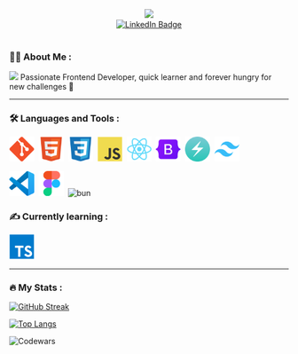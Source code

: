 <div id="header" align ="center">
  <img src="https://media.giphy.com/media/v1.Y2lkPTc5MGI3NjExNjVkYjA3NjI5NWMyZjM3NzQwNzc0ZTZiMWFmMDljOWJkNWY5NjRjOSZjdD1n/ZKHTLgeN5iDqCxNaZ1/giphy.gif" width="200" />
  
  <div id="badges">
  <a href="https://www.linkedin.com/in/elen-oz/">
  <img src="https://img.shields.io/badge/LinkedIn-blue?style=for-the-badge&logo=linkedin&logoColor=white" alt="LinkedIn Badge"/>
  </a>
</div>
<img src="https://komarev.com/ghpvc/?username=elen-oz&style=flat-square&color=green" alt=""/>
</div>
<!-- 
<div align="center">
  <img src="https://media.giphy.com/media/v1.Y2lkPTc5MGI3NjExODY0NTBkOGQxNWU5MTlhNzNjYTAxNGVhNjBiMGNlYmJhNDE0MzJjYiZjdD1n/iBVUa8JtPjRA7UBAHu/giphy.gif" width="400" />
</div> -->

### :woman_technologist: About Me :
<img src="https://media.giphy.com/media/WUlplcMpOCEmTGBtBW/giphy.gif" width="30"> Passionate Frontend Developer, quick learner and forever hungry for new challenges 🚀

---

### :hammer_and_wrench: Languages and Tools :

<div>

  <img src="https://github.com/devicons/devicon/blob/master/icons/git/git-original.svg" title="Git" alt="Git" width="45" />&nbsp;
  <img src="https://github.com/devicons/devicon/blob/master/icons/html5/html5-original.svg" title="HTML5" alt="HTML" width="45" />&nbsp;
  <img src="https://github.com/devicons/devicon/blob/master/icons/css3/css3-original.svg"  title="CSS3" alt="CSS" width="45" />&nbsp;
  <img src="https://github.com/devicons/devicon/blob/master/icons/javascript/javascript-original.svg" title="JavaScript" alt="JavaScript" width="45"/>&nbsp;
  <img src="https://github.com/devicons/devicon/blob/master/icons/react/react-original.svg" title="React" alt="React" width="45" />&nbsp;
  <img src="https://github.com/devicons/devicon/blob/master/icons/bootstrap/bootstrap-original.svg" title="Bootstrap" alt="Bootstrap" width="45" />&nbsp;
  <img src="https://github.com/chakra-ui/chakra-ui/blob/main/media/logomark-colored.svg" title="chakra-ui" alt="chakra-ui" width="45"/>&nbsp;
  <img src="https://github.com/devicons/devicon/blob/master/icons/tailwindcss/tailwindcss-plain.svg" title="tailwind" alt="tailwind" width="45" />&nbsp;
  
  <img src="https://github.com/devicons/devicon/blob/master/icons/vscode/vscode-original.svg" title="VS Code" alt="VS Code" width="45" />&nbsp;
  <img src="https://github.com/devicons/devicon/blob/master/icons/figma/figma-original.svg" title="Figma" alt="Figma" width="45" />&nbsp;
  <img src="https://github.com/elen-oz/elen-oz/assets/64535091/7da68988-cd3a-48e3-bb03-155ee6570408" title="bun" alt="bun" width="45" />&nbsp;

  <!--   <img src="https://github.com/devicons/devicon/blob/master/icons/redux/redux-original.svg" title="Redux" alt="Redux " width="40" height="40"/>&nbsp; -->
  <!--  <img src="https://github.com/devicons/devicon/blob/master/icons/jest/jest-plain.svg" title="Jest" alt="Jest" width="36" height="36"/>&nbsp; -->
  <!--  <img src="https://github.com/devicons/devicon/blob/master/icons/nodejs/nodejs-original.svg" title="Node" alt="Node" width="36" height="36"/>&nbsp; -->
  <!--  <img src="https://github.com/devicons/devicon/blob/master/icons/express/express-original.svg" title="Express" alt="Express" width="36" height="36"/>&nbsp; -->
  <!--  <img src="https://github.com/devicons/devicon/blob/master/icons/mongodb/mongodb-original.svg" title="Mongo" alt="Mongo" width="36" height="36"/>&nbsp; -->
  <!--  <img src="" title="https://github.com/devicons/devicon/blob/master/icons/sass/sass-original.svg" title="Sass" alt="Sass" width="36" height="36"/>&nbsp; -->
  
</div>

### &#9997; Currently learning :
<div>
  <img src="https://github.com/devicons/devicon/blob/master/icons/typescript/typescript-original.svg" title="Typescript" alt="Typescript" width="45" />&nbsp;
  
  
<!--   <img src="https://github.com/devicons/devicon/blob/master/icons/nextjs/nextjs-original-wordmark.svg" title="Nextjs" alt="Nextjs" width="40" height="40"/>&nbsp; -->
<!--   <img src="https://github.com/devicons/devicon/blob/master/icons/tailwindcss/tailwindcss-original-wordmark.svg" title="Tailwindcss" alt="Tailwindcss" width="40" height="40"/>&nbsp; -->
</div>

---

### :fire: My Stats :

[![GitHub Streak](http://github-readme-streak-stats.herokuapp.com?user=elen-oz&theme=solarized-light&date_format=j%20M%5B%20Y%5D)](https://git.io/streak-stats)


[![Top Langs](https://github-readme-stats.vercel.app/api/top-langs/?username=elen-oz&layout=compact&theme=solarized-light&date_format=j%20M%5B%20Y%5D)](https://github.com/anuraghazra/github-readme-stats)


![Codewars](https://github.r2v.ch/codewars?user=elen-oz&stroke=%23BB432C)


<!--
https://www.sitepoint.com/github-profile-readme/
-->
